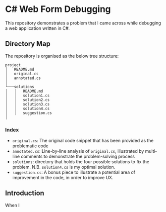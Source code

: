 # C# Web Form Debugging

This repository demonstrates a problem that I came across while debugging a web application written in C#. 


## Directory Map

The repository is organised as the below tree structure:

```
project
│   README.md
│   original.cs
│   annotated.cs    
│
└───solutions
│   │   README.md
│   │   solution1.cs
│   │   solution2.cs
│   │   solution3.cs
│   │   solution4.cs
│   │   suggestion.cs
│
```

### Index

- `original.cs`: The original code snippet that has been provided as the problematic code
- `annotated.cs`: Line-by-line analysis of `original.cs`, illustrated by multi-line comments to demonstrate the problem-solving process
- `solutions`: directory that holds the four possible solutions to fix the problem. N.B. `solution4.cs` is my optimal solution.
- `suggestion.cs`: A bonus piece to illustrate a potential area of improvement in the code, in order to improve UX. 

## Introduction

When I 
